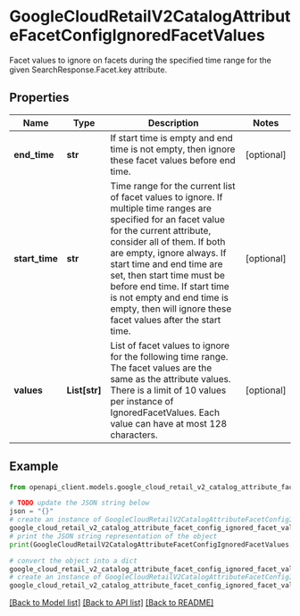 # GoogleCloudRetailV2CatalogAttributeFacetConfigIgnoredFacetValues

Facet values to ignore on facets during the specified time range for the given SearchResponse.Facet.key attribute.

## Properties

Name | Type | Description | Notes
------------ | ------------- | ------------- | -------------
**end_time** | **str** | If start time is empty and end time is not empty, then ignore these facet values before end time. | [optional] 
**start_time** | **str** | Time range for the current list of facet values to ignore. If multiple time ranges are specified for an facet value for the current attribute, consider all of them. If both are empty, ignore always. If start time and end time are set, then start time must be before end time. If start time is not empty and end time is empty, then will ignore these facet values after the start time. | [optional] 
**values** | **List[str]** | List of facet values to ignore for the following time range. The facet values are the same as the attribute values. There is a limit of 10 values per instance of IgnoredFacetValues. Each value can have at most 128 characters. | [optional] 

## Example

```python
from openapi_client.models.google_cloud_retail_v2_catalog_attribute_facet_config_ignored_facet_values import GoogleCloudRetailV2CatalogAttributeFacetConfigIgnoredFacetValues

# TODO update the JSON string below
json = "{}"
# create an instance of GoogleCloudRetailV2CatalogAttributeFacetConfigIgnoredFacetValues from a JSON string
google_cloud_retail_v2_catalog_attribute_facet_config_ignored_facet_values_instance = GoogleCloudRetailV2CatalogAttributeFacetConfigIgnoredFacetValues.from_json(json)
# print the JSON string representation of the object
print(GoogleCloudRetailV2CatalogAttributeFacetConfigIgnoredFacetValues.to_json())

# convert the object into a dict
google_cloud_retail_v2_catalog_attribute_facet_config_ignored_facet_values_dict = google_cloud_retail_v2_catalog_attribute_facet_config_ignored_facet_values_instance.to_dict()
# create an instance of GoogleCloudRetailV2CatalogAttributeFacetConfigIgnoredFacetValues from a dict
google_cloud_retail_v2_catalog_attribute_facet_config_ignored_facet_values_from_dict = GoogleCloudRetailV2CatalogAttributeFacetConfigIgnoredFacetValues.from_dict(google_cloud_retail_v2_catalog_attribute_facet_config_ignored_facet_values_dict)
```
[[Back to Model list]](../README.md#documentation-for-models) [[Back to API list]](../README.md#documentation-for-api-endpoints) [[Back to README]](../README.md)


